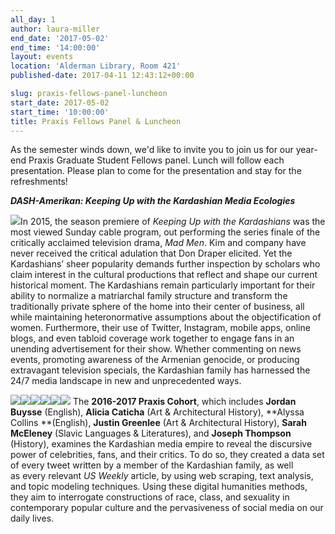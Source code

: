 ```yaml
---
all_day: 1
author: laura-miller
end_date: '2017-05-02'
end_time: '14:00:00'
layout: events
location: 'Alderman Library, Room 421'
published-date: 2017-04-11 12:43:12+00:00

slug: praxis-fellows-panel-luncheon
start_date: 2017-05-02
start_time: '10:00:00'
title: Praxis Fellows Panel & Luncheon
---
```


As the semester winds down, we'd like to invite you to join us for our year-end Praxis Graduate Student Fellows panel. Lunch will follow each presentation. Please plan to come for the presentation and stay for the refreshments!

**_DASH-Amerikan: Keeping Up with the Kardashian Media Ecologies_**

![](https://gallery.mailchimp.com/3ac105f4d87dddbd34542ab41/images/dce38c46-c1c6-428f-ba2d-fc023f7d38e0.jpg)In 2015, the season premiere of _Keeping Up with the Kardashians_ was the most viewed Sunday cable program, out performing the series finale of the critically acclaimed television drama, _Mad Men_. Kim and company have never received the critical adulation that Don Draper elicited. Yet the Kardashians’ sheer popularity demands further inspection by scholars who claim interest in the cultural productions that reflect and shape our current historical moment. The Kardashians remain particularly important for their ability to normalize a matriarchal family structure and transform the traditionally private sphere of the home into their center of business, all while maintaining heteronormative assumptions about the objectification of women. Furthermore, their use of Twitter, Instagram, mobile apps, online blogs, and even tabloid coverage work together to engage fans in an unending advertisement for their show. Whether commenting on news events, promoting awareness of the Armenian genocide, or producing extravagant television specials, the Kardashian family has harnessed the 24/7 media landscape in new and unprecedented ways.

![](https://gallery.mailchimp.com/3ac105f4d87dddbd34542ab41/images/7705dcc3-845a-4604-811b-0951b860f296.jpeg)![](https://gallery.mailchimp.com/3ac105f4d87dddbd34542ab41/images/cf6db0a0-7635-4d7d-83f3-ae95efcf63d6.jpeg)![](https://gallery.mailchimp.com/3ac105f4d87dddbd34542ab41/images/bb05aa47-e500-4384-afac-8658dfbd42f2.jpeg)![](https://gallery.mailchimp.com/3ac105f4d87dddbd34542ab41/images/278db25b-b0c5-4031-9c33-979b483d7153.jpeg)![](https://gallery.mailchimp.com/3ac105f4d87dddbd34542ab41/images/70fb3c00-9735-4e19-9f69-2b31015d1879.jpeg)![](https://gallery.mailchimp.com/3ac105f4d87dddbd34542ab41/images/dd91763e-9abc-43ad-a611-159f550fdd24.jpeg)
The **2016-2017 Praxis Cohort**, which includes **Jordan Buysse** (English), **Alicia Caticha** (Art & Architectural History), **Alyssa Collins **(English), **Justin Greenlee** (Art & Architectural History), **Sarah McEleney** (Slavic Languages & Literatures), and **Joseph Thompson** (History), examines the Kardashian media empire to reveal the discursive power of celebrities, fans, and their critics. To do so, they created a data set of every tweet written by a member of the Kardashian family, as well as every relevant _US Weekly_ article, by using web scraping, text analysis, and topic modeling techniques. Using these digital humanities methods, they aim to interrogate constructions of race, class, and sexuality in contemporary popular culture and the pervasiveness of social media on our daily lives.
